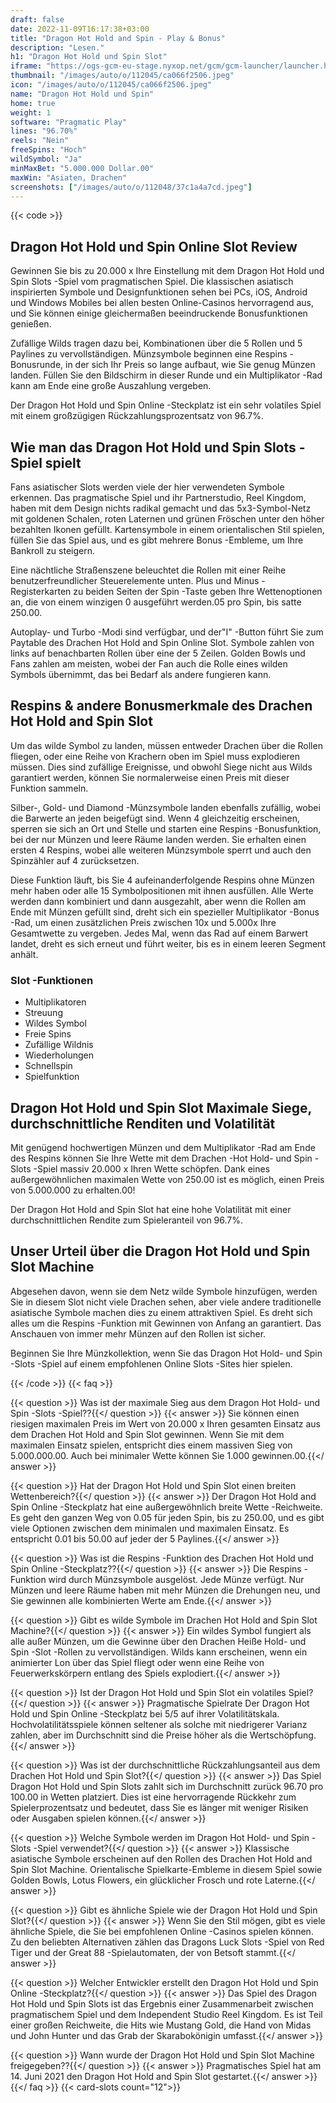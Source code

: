 ```yaml
---
draft: false
date: 2022-11-09T16:17:38+03:00
title: "Dragon Hot Hold and Spin - Play & Bonus"
description: "Lesen."
h1: "Dragon Hot Hold und Spin Slot"
iframe: "https://ogs-gcm-eu-stage.nyxop.net/gcm/gcm-launcher/launcher.html?gameUrl=https%3A%2F%2Fnyx.prerelease-env.biz%2Fgs2c%2Fcommon%2Fgames-html5%2Fnyx-game-loader.html%3Fenvid%3Deur%26stage%3D1&gameid=vs5drhs&operatorid=241&sessionid=Free%3Ajss6vertqhpd7hsjfg3ebp4grbs&currency=EUR&lang=en_us&mode=demo&device=desktop&lobbyurl=&ogsgameid=1510193"
thumbnail: "/images/auto/o/112045/ca066f2506.jpeg"
icon: "/images/auto/o/112045/ca066f2506.jpeg"
name: "Dragon Hot Hold und Spin"
home: true
weight: 1
software: "Pragmatic Play"
lines: "96.70%"
reels: "Nein"
freeSpins: "Hoch"
wildSymbol: "Ja"
minMaxBet: "5.000.000 Dollar.00"
maxWin: "Asiaten, Drachen"
screenshots: ["/images/auto/o/112048/37c1a4a7cd.jpeg"]
---
```


{{< code >}}<h2>Dragon Hot Hold und Spin Online Slot Review</h2><p>Gewinnen Sie bis zu 20.000 x Ihre Einstellung mit dem Dragon Hot Hold und Spin Slots -Spiel vom pragmatischen Spiel. Die klassischen asiatisch inspirierten Symbole und Designfunktionen sehen bei PCs, iOS, Android und Windows Mobiles bei allen besten Online-Casinos hervorragend aus, und Sie können einige gleichermaßen beeindruckende Bonusfunktionen genießen.</p><p>Zufällige Wilds tragen dazu bei, Kombinationen über die 5 Rollen und 5 Paylines zu vervollständigen. Münzsymbole beginnen eine Respins -Bonusrunde, in der sich Ihr Preis so lange aufbaut, wie Sie genug Münzen landen. Füllen Sie den Bildschirm in dieser Runde und ein Multiplikator -Rad kann am Ende eine große Auszahlung vergeben.</p><p>Der Dragon Hot Hold und Spin Online -Steckplatz ist ein sehr volatiles Spiel mit einem großzügigen Rückzahlungsprozentsatz von 96.7%.</p><h2>Wie man das Dragon Hot Hold und Spin Slots -Spiel spielt</h2><p>Fans asiatischer Slots werden viele der hier verwendeten Symbole erkennen. Das pragmatische Spiel und ihr Partnerstudio, Reel Kingdom, haben mit dem Design nichts radikal gemacht und das 5x3-Symbol-Netz mit goldenen Schalen, roten Laternen und grünen Fröschen unter den höher bezahlten Ikonen gefüllt. Kartensymbole in einem orientalischen Stil spielen, füllen Sie das Spiel aus, und es gibt mehrere Bonus -Embleme, um Ihre Bankroll zu steigern.</p><p>Eine nächtliche Straßenszene beleuchtet die Rollen mit einer Reihe benutzerfreundlicher Steuerelemente unten. Plus und Minus -Registerkarten zu beiden Seiten der Spin -Taste geben Ihre Wettenoptionen an, die von einem winzigen 0 ausgeführt werden.05 pro Spin, bis satte 250.00.</p><p>Autoplay- und Turbo -Modi sind verfügbar, und der"I" -Button führt Sie zum Paytable des Drachen Hot Hold and Spin Online Slot. Symbole zahlen von links auf benachbarten Rollen über eine der 5 Zeilen. Golden Bowls und Fans zahlen am meisten, wobei der Fan auch die Rolle eines wilden Symbols übernimmt, das bei Bedarf als andere fungieren kann.</p><h2>Respins & andere Bonusmerkmale des Drachen Hot Hold and Spin Slot</h2><p>Um das wilde Symbol zu landen, müssen entweder Drachen über die Rollen fliegen, oder eine Reihe von Krachern oben im Spiel muss explodieren müssen. Dies sind zufällige Ereignisse, und obwohl Siege nicht aus Wilds garantiert werden, können Sie normalerweise einen Preis mit dieser Funktion sammeln.</p><p>Silber-, Gold- und Diamond -Münzsymbole landen ebenfalls zufällig, wobei die Barwerte an jeden beigefügt sind. Wenn 4 gleichzeitig erscheinen, sperren sie sich an Ort und Stelle und starten eine Respins -Bonusfunktion, bei der nur Münzen und leere Räume landen werden. Sie erhalten einen ersten 4 Respins, wobei alle weiteren Münzsymbole sperrt und auch den Spinzähler auf 4 zurücksetzen.</p><p>Diese Funktion läuft, bis Sie 4 aufeinanderfolgende Respins ohne Münzen mehr haben oder alle 15 Symbolpositionen mit ihnen ausfüllen. Alle Werte werden dann kombiniert und dann ausgezahlt, aber wenn die Rollen am Ende mit Münzen gefüllt sind, dreht sich ein spezieller Multiplikator -Bonus -Rad, um einen zusätzlichen Preis zwischen 10x und 5.000x Ihre Gesamtwette zu vergeben. Jedes Mal, wenn das Rad auf einem Barwert landet, dreht es sich erneut und führt weiter, bis es in einem leeren Segment anhält.</p><h3>
Slot -Funktionen</h3><ul>
<li></span>
Multiplikatoren</li>
<li></span>
Streuung</li>
<li></span>
Wildes Symbol</li>
<li></span>
Freie Spins</li>
<li></span>
Zufällige Wildnis</li>
<li></span>
Wiederholungen</li>
<li></span>
Schnellspin</li>
<li></span>
Spielfunktion</li></ul><h2>Dragon Hot Hold und Spin Slot Maximale Siege, durchschnittliche Renditen und Volatilität</h2><p>Mit genügend hochwertigen Münzen und dem Multiplikator -Rad am Ende des Respins können Sie Ihre Wette mit dem Drachen -Hot Hold- und Spin -Slots -Spiel massiv 20.000 x Ihren Wette schöpfen. Dank eines außergewöhnlichen maximalen Wette von 250.00 ist es möglich, einen Preis von 5.000.000 zu erhalten.00!</p><p>Der Dragon Hot Hold and Spin Slot hat eine hohe Volatilität mit einer durchschnittlichen Rendite zum Spieleranteil von 96.7%.</p><h2>Unser Urteil über die Dragon Hot Hold und Spin Slot Machine</h2><p>Abgesehen davon, wenn sie dem Netz wilde Symbole hinzufügen, werden Sie in diesem Slot nicht viele Drachen sehen, aber viele andere traditionelle asiatische Symbole machen dies zu einem attraktiven Spiel. Es dreht sich alles um die Respins -Funktion mit Gewinnen von Anfang an garantiert. Das Anschauen von immer mehr Münzen auf den Rollen ist sicher.</p><p>Beginnen Sie Ihre Münzkollektion, wenn Sie das Dragon Hot Hold- und Spin -Slots -Spiel auf einem empfohlenen Online Slots -Sites hier spielen.</p>
{{< /code >}}
{{< faq >}}

{{< question >}} Was ist der maximale Sieg aus dem Dragon Hot Hold- und Spin -Slots -Spiel??{{</ question >}}
{{< answer >}} Sie können einen riesigen maximalen Preis im Wert von 20.000 x Ihren gesamten Einsatz aus dem Drachen Hot Hold and Spin Slot gewinnen. Wenn Sie mit dem maximalen Einsatz spielen, entspricht dies einem massiven Sieg von 5.000.000.00. Auch bei minimaler Wette können Sie 1.000 gewinnen.00.{{</ answer >}}

{{< question >}} Hat der Dragon Hot Hold und Spin Slot einen breiten Wettenbereich?{{</ question >}}
{{< answer >}} Der Dragon Hot Hold and Spin Online -Steckplatz hat eine außergewöhnlich breite Wette -Reichweite. Es geht den ganzen Weg von 0.05 für jeden Spin, bis zu 250.00, und es gibt viele Optionen zwischen dem minimalen und maximalen Einsatz. Es entspricht 0.01 bis 50.00 auf jeder der 5 Paylines.{{</ answer >}}

{{< question >}} Was ist die Respins -Funktion des Drachen Hot Hold und Spin Online -Steckplatz??{{</ question >}}
{{< answer >}} Die Respins -Funktion wird durch Münzsymbole ausgelöst. Jede Münze verfügt. Nur Münzen und leere Räume haben mit mehr Münzen die Drehungen neu, und Sie gewinnen alle kombinierten Werte am Ende.{{</ answer >}}

{{< question >}} Gibt es wilde Symbole im Drachen Hot Hold and Spin Slot Machine?{{</ question >}}
{{< answer >}} Ein wildes Symbol fungiert als alle außer Münzen, um die Gewinne über den Drachen Heiße Hold- und Spin -Slot -Rollen zu vervollständigen. Wilds kann erscheinen, wenn ein animierter Lon über das Spiel fliegt oder wenn eine Reihe von Feuerwerkskörpern entlang des Spiels explodiert.{{</ answer >}}

{{< question >}} Ist der Dragon Hot Hold und Spin Slot ein volatiles Spiel?{{</ question >}}
{{< answer >}} Pragmatische Spielrate Der Dragon Hot Hold und Spin Online -Steckplatz bei 5/5 auf ihrer Volatilitätskala. Hochvolatilitätsspiele können seltener als solche mit niedrigerer Varianz zahlen, aber im Durchschnitt sind die Preise höher als die Wertschöpfung.{{</ answer >}}

{{< question >}} Was ist der durchschnittliche Rückzahlungsanteil aus dem Drachen Hot Hold und Spin Slot?{{</ question >}}
{{< answer >}} Das Spiel Dragon Hot Hold und Spin Slots zahlt sich im Durchschnitt zurück 96.70 pro 100.00 in Wetten platziert. Dies ist eine hervorragende Rückkehr zum Spielerprozentsatz und bedeutet, dass Sie es länger mit weniger Risiken oder Ausgaben spielen können.{{</ answer >}}

{{< question >}} Welche Symbole werden im Dragon Hot Hold- und Spin -Slots -Spiel verwendet?{{</ question >}}
{{< answer >}} Klassische asiatische Symbole erscheinen auf den Rollen des Drachen Hot Hold and Spin Slot Machine. Orientalische Spielkarte-Embleme in diesem Spiel sowie Golden Bowls, Lotus Flowers, ein glücklicher Frosch und rote Laterne.{{</ answer >}}

{{< question >}} Gibt es ähnliche Spiele wie der Dragon Hot Hold und Spin Slot?{{</ question >}}
{{< answer >}} Wenn Sie den Stil mögen, gibt es viele ähnliche Spiele, die Sie bei empfohlenen Online -Casinos spielen können. Zu den beliebten Alternativen zählen das Dragons Luck Slots -Spiel von Red Tiger und der Great 88 -Spielautomaten, der von Betsoft stammt.{{</ answer >}}

{{< question >}} Welcher Entwickler erstellt den Dragon Hot Hold und Spin Online -Steckplatz?{{</ question >}}
{{< answer >}} Das Spiel des Dragon Hot Hold und Spin Slots ist das Ergebnis einer Zusammenarbeit zwischen pragmatischem Spiel und dem Independent Studio Reel Kingdom. Es ist Teil einer großen Reichweite, die Hits wie Mustang Gold, die Hand von Midas und John Hunter und das Grab der Skarabokönigin umfasst.{{</ answer >}}

{{< question >}} Wann wurde der Dragon Hot Hold und Spin Slot Machine freigegeben??{{</ question >}}
{{< answer >}} Pragmatisches Spiel hat am 14. Juni 2021 den Dragon Hot Hold and Spin Slot gestartet.{{</ answer >}}
{{</ faq >}}
{{< card-slots count="12">}}